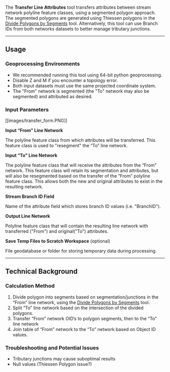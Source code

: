 The **Transfer Line Attributes** tool transfers attributes between stream network polyline feature classes, using a segmented polygon approach. The segmented polygons are generated using Thiessen polygons in the [Divide Polygons by Segments](https://github.com/SouthForkResearch/gnat/wiki/Divide-Polygon-by-Segments) tool. Alternatively, this tool can use Branch IDs from both networks datasets to better manage tributary junctions. 

_______________________________________________________________
## Usage

### Geoprocessing Environments

* We recommended running this tool using 64-bit python geoprocessing.
* Disable Z and M if you encounter a topology error.
* Both input datasets must use the same projected coordinate system.
* The "From" network is segmented (the "To" network may also be segmented) and attributed as desired.

### Input Parameters

[[images/transfer_form.PNG]]

**Input “From” Line Network**

The polyline feature class from which attributes will be transferred. This feature class is used to "resegment" the “To” line network.

**Input “To” Line Network**

The polyline feature class that will receive the attributes from the “From” network. This feature class will retain its segmentation and attributes, but will also be resegmented based on the transfer of the “From” polyline feature class. This allows both the new and original attributes to exist in the resulting network.

**Stream Branch ID Field**

Name of the attribute field which stores branch ID values (i.e. "BranchID").

**Output Line Network**

Polyline feature class that will contain the resulting line network with transferred ("From") and original("To") attributes.

**Save Temp Files to Scratch Workspace** (optional)

File geodatabase or folder for storing temporary data during processing.

_______________________________________________________________
## Technical Background

### Calculation Method

1. Divide polygon into segments based on segmentation/junctions in the “From” line network, using the [Divide Polygons by Segments](https://github.com/SouthForkResearch/gnat/wiki/Divide-Polygon-by-Segments) tool.
2. Split “To” line network based on the intersection of the divided polygons.
3. Transfer “From” network OID’s to polygon segments, then to the “To” line network
4. Join table of “From” network to the “To” network based on Object ID values.

### Troubleshooting and Potential Issues
* Tributary junctions may cause suboptimal results
* Null values (Thiessen Polygon issue?)